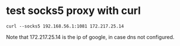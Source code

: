# test socks5 proxy with curl

```
curl --socks5 192.168.56.1:1081 172.217.25.14
```

Note that 172.217.25.14 is the ip of google, in case dns not configured. 